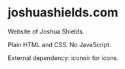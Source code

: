 # joshuashields.com

Website of Joshua Shields.

Plain HTML and CSS.
No JavaScript.

External dependency: iconoir for icons.
